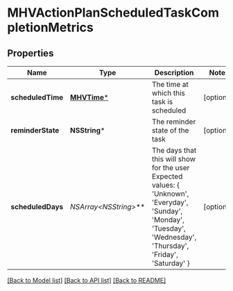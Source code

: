 # MHVActionPlanScheduledTaskCompletionMetrics

## Properties
Name | Type | Description | Notes
------------ | ------------- | ------------- | -------------
**scheduledTime** | [**MHVTime***](MHVTime.md) | The time at which this task is scheduled | [optional] 
**reminderState** | **NSString*** | The reminder state of the task | [optional] 
**scheduledDays** | **NSArray&lt;NSString*&gt;*** | The days that this will show for the user              Expected values: { &#39;Unknown&#39;, &#39;Everyday&#39;, &#39;Sunday&#39;, &#39;Monday&#39;, &#39;Tuesday&#39;, &#39;Wednesday&#39;, &#39;Thursday&#39;, &#39;Friday&#39;, &#39;Saturday&#39; } | [optional] 

[[Back to Model list]](../README.md#documentation-for-models) [[Back to API list]](../README.md#documentation-for-api-endpoints) [[Back to README]](../README.md)


